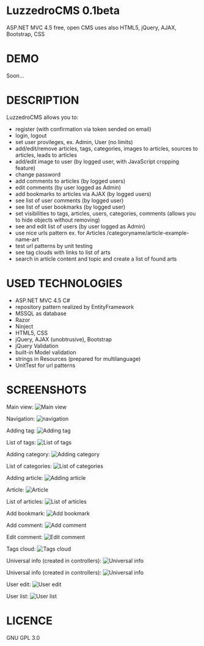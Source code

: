 # LuzzedroCMS 0.1beta
ASP.NET MVC 4.5 free, open CMS uses also HTML5, jQuery, AJAX, Bootstrap, CSS

# DEMO

Soon...

# DESCRIPTION

LuzzedroCMS allows you to:
- register (with confirmation via token sended on email)
- login, logout
- set user provileges, ex. Admin, User (no limits)
- add/edit/remove articles, tags, categories, images to articles, sources to articles, leads to articles
- add/edit image to user (by logged user, with JavaScript cropping feature)
- change password
- add comments to articles (by logged users)
- edit comments (by user logged as Admin)
- add bookmarks to articles via AJAX (by logged users)
- see list of user comments (by logged user)
- see list of user bookmarks (by logged user)
- set visibilities to tags, articles, users, categories, comments (allows you to hide objects without removing)
- see and edit list of users (by user logged as Admin)
- use nice urls pattern ex. for Articles /categoryname/article-example-name-art
- test url patterns by unit testing
- see tag clouds with links to list of arts
- search in article content and topic and create a list of found arts

# USED TECHNOLOGIES

- ASP.NET MVC 4.5 C#
- repository pattern realized by EntityFramework
- MSSQL as database
- Razor
- Ninject
- HTML5, CSS
- jQuery, AJAX (unobtrusive), Bootstrap
- jQuery Validation
- built-in Model validation
- strings in Resources (prepared for multilanguage)
- UnitTest for url patterns

# SCREENSHOTS
Main view:
![Main view](http://signs.civ.pl/demos/screenshots/lcms_all.PNG "LuzzedroCMS")

Navigation:
![navigation](http://signs.civ.pl/demos/screenshots/lcms_nav.PNG "LuzzedroCMS")

Adding tag:
![Adding tag](http://signs.civ.pl/demos/screenshots/lcms_add_tag.PNG "LuzzedroCMS")

List of tags:
![List of tags](http://signs.civ.pl/demos/screenshots/lcms_tags_list.PNG "LuzzedroCMS")

Adding category:
![Adding category](http://signs.civ.pl/demos/screenshots/lcms_adding_category.PNG "LuzzedroCMS")

List of categories:
![List of categories](http://signs.civ.pl/demos/screenshots/lcms_category_list.PNG "LuzzedroCMS")

Adding article:
![Adding article](http://signs.civ.pl/demos/screenshots/lcms_add_article.PNG "LuzzedroCMS")

Article:
![Article](http://signs.civ.pl/demos/screenshots/lcms_article.PNG "LuzzedroCMS")

List of articles:
![List of articles](http://signs.civ.pl/demos/screenshots/lcms_admin_list_articles.PNG "LuzzedroCMS")

Add bookmark:
![Add bookmark](http://signs.civ.pl/demos/screenshots/lcms_add_bookmark.PNG "LuzzedroCMS")

Add comment:
![Add comment](http://signs.civ.pl/demos/screenshots/lcms_add_comment.PNG "LuzzedroCMS")

Edit comment:
![Edit comment](http://signs.civ.pl/demos/screenshots/lcms_editing_comment.PNG "LuzzedroCMS")

Tags cloud:
![Tags cloud](http://signs.civ.pl/demos/screenshots/lcms_admin_tags_cloud.PNG "LuzzedroCMS")

Universal info (created in controllers):
![Universal info](http://signs.civ.pl/demos/screenshots/lcms_universal_info.PNG "LuzzedroCMS")

Universal info (created in controllers):
![Universal info](http://signs.civ.pl/demos/screenshots/lcms_universal_info.PNG "LuzzedroCMS")

User edit:
![User edit](http://signs.civ.pl/demos/screenshots/lcms_user_edit.PNG "LuzzedroCMS")

User list:
![User list](http://signs.civ.pl/demos/screenshots/lcms_user_list.PNG "LuzzedroCMS")



# LICENCE
GNU GPL 3.0
